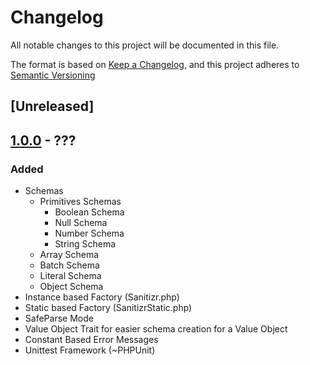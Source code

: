 # Changelog

All notable changes to this project will be documented in this file.

The format is based on [Keep a Changelog](https://keepachangelog.com/en/1.0.0/),
and this project adheres to [Semantic Versioning](https://semver.org/spec/v2.0.0.html)

## [Unreleased]


## [1.0.0] - ???
### Added 
- Schemas
  - Primitives Schemas
    - Boolean Schema
    - Null Schema
    - Number Schema
    - String Schema
  - Array Schema
  - Batch Schema
  - Literal Schema
  - Object Schema
- Instance based Factory (Sanitizr.php)
- Static based Factory (SanitizrStatic.php)
- SafeParse Mode
- Value Object Trait for easier schema creation for a Value Object
- Constant Based Error Messages
- Unittest Framework (~PHPUnit)

[1.0.0]: https://github.com/Nebalus/Sanitizr/releases/tag/v1.0.0
